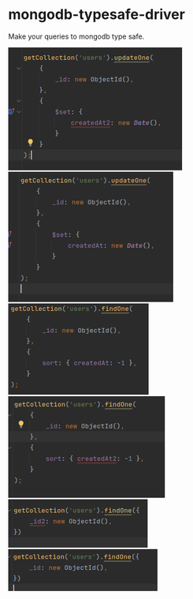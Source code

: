 # mongodb-typesafe-driver

Make your queries to mongodb type safe.

![alt text](./images/ex1.png?raw=true)<br />
![alt text](./images/ex2.png?raw=true)<br />
![alt text](./images/ex3.png?raw=true)<br />
![alt text](./images/ex4.png?raw=true)<br />
![alt text](./images/ex5.png?raw=true)<br />
![alt text](./images/ex6.png?raw=true)<br />
